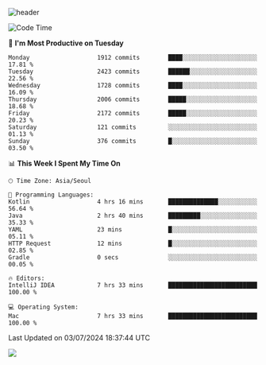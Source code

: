 ![header](https://capsule-render.vercel.app/api?type=Egg&color=timeAuto&height=300&section=header&text=PoPo&fontSize=90&animation=fadeIn)

  <!--START_SECTION:waka-->
![Code Time](http://img.shields.io/badge/Code%20Time-1%2C732%20hrs%2028%20mins-blue)

📅 **I'm Most Productive on Tuesday** 

```text
Monday                   1912 commits        ████░░░░░░░░░░░░░░░░░░░░░   17.81 % 
Tuesday                  2423 commits        ██████░░░░░░░░░░░░░░░░░░░   22.56 % 
Wednesday                1728 commits        ████░░░░░░░░░░░░░░░░░░░░░   16.09 % 
Thursday                 2006 commits        █████░░░░░░░░░░░░░░░░░░░░   18.68 % 
Friday                   2172 commits        █████░░░░░░░░░░░░░░░░░░░░   20.23 % 
Saturday                 121 commits         ░░░░░░░░░░░░░░░░░░░░░░░░░   01.13 % 
Sunday                   376 commits         █░░░░░░░░░░░░░░░░░░░░░░░░   03.50 % 
```


📊 **This Week I Spent My Time On** 

```text
🕑︎ Time Zone: Asia/Seoul

💬 Programming Languages: 
Kotlin                   4 hrs 16 mins       ██████████████░░░░░░░░░░░   56.64 % 
Java                     2 hrs 40 mins       █████████░░░░░░░░░░░░░░░░   35.33 % 
YAML                     23 mins             █░░░░░░░░░░░░░░░░░░░░░░░░   05.11 % 
HTTP Request             12 mins             █░░░░░░░░░░░░░░░░░░░░░░░░   02.85 % 
Gradle                   0 secs              ░░░░░░░░░░░░░░░░░░░░░░░░░   00.05 % 

🔥 Editors: 
IntelliJ IDEA            7 hrs 33 mins       █████████████████████████   100.00 % 

💻 Operating System: 
Mac                      7 hrs 33 mins       █████████████████████████   100.00 % 
```


 Last Updated on 03/07/2024 18:37:44 UTC
<!--END_SECTION:waka-->



<img src="https://capsule-render.vercel.app/api?type=Egg&color=timeAuto&height=300&section=footer&text=PoPo&fontSize=90&animation=fadeIn&reversal=true" />
